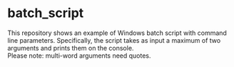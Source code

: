 # batch_script
This repository shows an example of Windows batch script with command line parameters. Specifically, the script takes as input a maximum of two arguments and prints them on the console.  
Please note: multi-word arguments need quotes.
